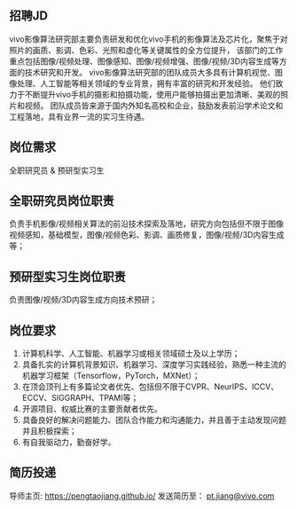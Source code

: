 ## 招聘JD 
vivo影像算法研究部主要负责研发和优化vivo手机的影像算法及芯片化，聚焦于对照片的画质、影调、色彩、光照和虚化等关键属性的全方位提升，
该部门的工作重点包括图像/视频处理、图像感知、图像/视频增强、图像/视频/3D内容生成等方面的技术研究和开发。 
vivo影像算法研究部的团队成员大多具有计算机视觉、图像处理、人工智能等相关领域的专业背景，拥有丰富的研究和开发经验。 
他们致力于不断提升vivo手机的摄影和拍摄功能，使用户能够拍摄出更加清晰、美观的照片和视频。 
团队成员皆来源于国内外知名高校和企业，鼓励发表前沿学术论文和工程落地，具有业界一流的实习生待遇。

## 岗位需求
全职研究员 & 预研型实习生

## 全职研究员岗位职责
负责手机影像/视频相关算法的前沿技术探索及落地，研究方向包括但不限于图像视频感知，基础模型，图像/视频色彩、影调、画质修复，图像/视频/3D内容生成等； 

## 预研型实习生岗位职责
负责图像/视频/3D内容生成方向技术预研；

## 岗位要求
1. 计算机科学、人工智能、机器学习或相关领域硕士及以上学历；
2. 具备扎实的计算机背景知识、机器学习、深度学习实践经验，熟悉一种主流的机器学习框架（Tensorflow，PyTorch，MXNet）；
3. 在顶会顶刊上有多篇论文者优先、包括但不限于CVPR、NeurIPS、ICCV、ECCV、SIGGRAPH、TPAMI等；
4. 开源项目、权威比赛的主要贡献者优先。
5. 具备良好的解决问题能力、团队合作能力和沟通能力，并且善于主动发现问题并且积极探索；
6. 有自我驱动力，勤奋好学。

## 简历投递
导师主页: https://pengtaojiang.github.io/
发送简历至： pt.jiang@vivo.com
